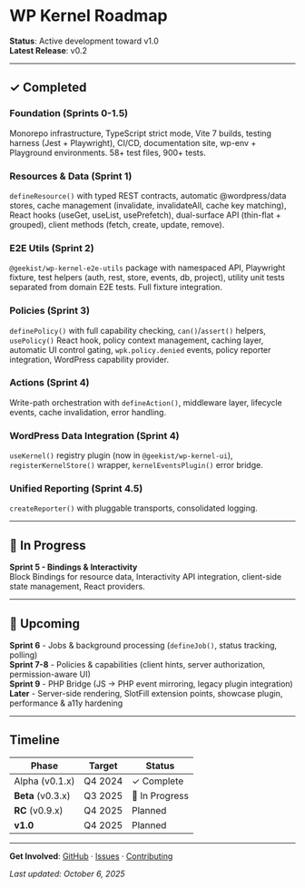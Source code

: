 # WP Kernel Roadmap

**Status**: Active development toward v1.0  
**Latest Release**: v0.2

---

## ✓ Completed

### Foundation (Sprints 0-1.5)

Monorepo infrastructure, TypeScript strict mode, Vite 7 builds, testing harness (Jest + Playwright), CI/CD, documentation site, wp-env + Playground environments. 58+ test files, 900+ tests.

### Resources & Data (Sprint 1)

`defineResource()` with typed REST contracts, automatic @wordpress/data stores, cache management (invalidate, invalidateAll, cache key matching), React hooks (useGet, useList, usePrefetch), dual-surface API (thin-flat + grouped), client methods (fetch, create, update, remove).

### E2E Utils (Sprint 2)

`@geekist/wp-kernel-e2e-utils` package with namespaced API, Playwright fixture, test helpers (auth, rest, store, events, db, project), utility unit tests separated from domain E2E tests. Full fixture integration.

### Policies (Sprint 3)

`definePolicy()` with full capability checking, `can()`/`assert()` helpers, `usePolicy()` React hook, policy context management, caching layer, automatic UI control gating, `wpk.policy.denied` events, policy reporter integration, WordPress capability provider.

### Actions (Sprint 4)

Write-path orchestration with `defineAction()`, middleware layer, lifecycle events, cache invalidation, error handling.

### WordPress Data Integration (Sprint 4)

`useKernel()` registry plugin (now in `@geekist/wp-kernel-ui`), `registerKernelStore()` wrapper, `kernelEventsPlugin()` error bridge.

### Unified Reporting (Sprint 4.5)

`createReporter()` with pluggable transports, consolidated logging.

---

## 🚧 In Progress

**Sprint 5 - Bindings & Interactivity**  
Block Bindings for resource data, Interactivity API integration, client-side state management, React providers.

---

## 🔮 Upcoming

**Sprint 6** - Jobs & background processing (`defineJob()`, status tracking, polling)  
**Sprint 7-8** - Policies & capabilities (client hints, server authorization, permission-aware UI)  
**Sprint 9** - PHP Bridge (JS → PHP event mirroring, legacy plugin integration)  
**Later** - Server-side rendering, SlotFill extension points, showcase plugin, performance & a11y hardening

---

## Timeline

| Phase             | Target  | Status         |
| ----------------- | ------- | -------------- |
| Alpha (v0.1.x)    | Q4 2024 | ✓ Complete     |
| **Beta** (v0.3.x) | Q3 2025 | 🚧 In Progress |
| **RC** (v0.9.x)   | Q4 2025 | Planned        |
| **v1.0**          | Q4 2025 | Planned        |

---

**Get Involved**: [GitHub](https://github.com/theGeekist/wp-kernel) · [Issues](https://github.com/theGeekist/wp-kernel/issues) · [Contributing](https://theGeekist.github.io/wp-kernel/contributing/)

_Last updated: October 6, 2025_
